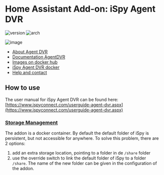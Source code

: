 # Home Assistant Add-on: iSpy Agent DVR
![version][version-shield] ![arch][arch-shield]

[version-shield]: https://img.shields.io/badge/dynamic/yaml?color=success&label=version&query=version&url=https%3A%2F%2Fraw.githubusercontent.com%2Fljsquare%2Fhassio-addons%2Fmain%2Fispy_agent_dvr%2Fconfig.yaml

[arch-shield]: https://img.shields.io/badge/dynamic/yaml?color=success&label=arch&query=arch&url=https%3A%2F%2Fraw.githubusercontent.com%2Fljsquare%2Fhassio-addons%2Fmain%2Fispy_agent_dvr%2Fconfig.yaml

![image](https://user-images.githubusercontent.com/64090632/195932021-ce3d4674-9d1a-4f16-861e-bf0b67e8f3f8.png)

* [About Agent DVR](https://www.ispyconnect.com/)
* [Documentation AgentDVR](https://www.ispyconnect.com/userguide-agent-dvr.aspx)
* [Images on docker hub](https://registry.hub.docker.com/r/doitandbedone/ispyagentdvr)
* [iSpy Agent DVR docker](https://github.com/doitandbedone/ispyagentdvr-docker)
* [Help and contact](https://github.com/doitandbedone/ispyagentdvr-docker/issues)

## How to use

The user manual for iSpy Agent DVR can be found here: [https://www.ispyconnect.com/userguide-agent-dvr.aspx](https://www.ispyconnect.com/userguide-agent-dvr.aspx)

### [Storage Management](https://www.ispyconnect.com/userguide-agent-storage-management.aspx)
The addon is a docker container. By default the default folder of iSpy is persistent, but not accessible for anywhere.
To solve this problem, there are 2 options:
1) add an extra storage location, pointing to a folder in de `/share` folder
2) use the override switch to link the default folder of iSpy to a folder `/share`. The name of the new folder can be given in the configuration of the addon.
